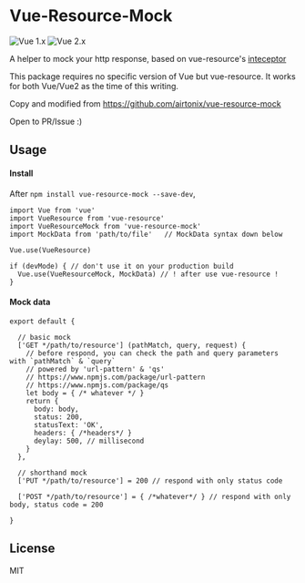 # Vue-Resource-Mock
![Vue 1.x](https://img.shields.io/badge/vue-1.x-green.svg "Vue 1 Compatible")
![Vue 2.x](https://img.shields.io/badge/vue-2.x-green.svg "Vue 2 Compatible")

A helper to mock your http response, based on vue-resource's [inteceptor](https://github.com/pagekit/vue-resource/blob/master/docs/http.md#interceptors)

This package requires no specific version of Vue but vue-resource. It works for both Vue/Vue2 as the time of this writing.

Copy and modified from https://github.com/airtonix/vue-resource-mock

Open to PR/Issue :)

## Usage

#### Install

After `npm install vue-resource-mock --save-dev`,

```
import Vue from 'vue'
import VueResource from 'vue-resource'
import VueResourceMock from 'vue-resource-mock'
import MockData from 'path/to/file'   // MockData syntax down below

Vue.use(VueResource)

if (devMode) { // don't use it on your production build
  Vue.use(VueResourceMock, MockData) // ! after use vue-resource !
}

```

#### Mock data
```
export default {

  // basic mock
  ['GET */path/to/resource'] (pathMatch, query, request) {
    // before respond, you can check the path and query parameters with `pathMatch` & `query`
    // powered by 'url-pattern' & 'qs'
    // https://www.npmjs.com/package/url-pattern
    // https://www.npmjs.com/package/qs
    let body = { /* whatever */ }
    return {
      body: body,
      status: 200,
      statusText: 'OK',
      headers: { /*headers*/ }
      deylay: 500, // millisecond
    }
  },

  // shorthand mock
  ['PUT */path/to/resource'] = 200 // respond with only status code

  ['POST */path/to/resource'] = { /*whatever*/ } // respond with only body, status code = 200

}

```


## License
MIT
